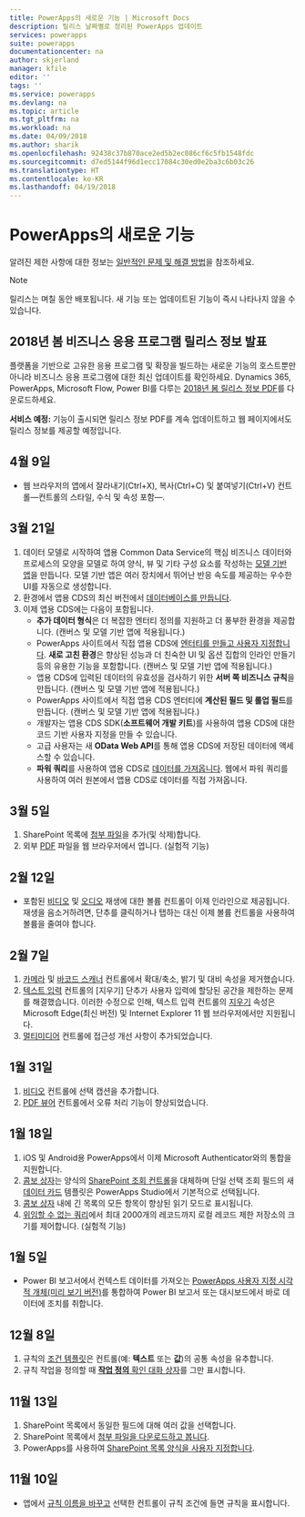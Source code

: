 ```yaml
---
title: PowerApps의 새로운 기능 | Microsoft Docs
description: 릴리스 날짜별로 정리된 PowerApps 업데이트
services: powerapps
suite: powerapps
documentationcenter: na
author: skjerland
manager: kfile
editor: ''
tags: ''
ms.service: powerapps
ms.devlang: na
ms.topic: article
ms.tgt_pltfrm: na
ms.workload: na
ms.date: 04/09/2018
ms.author: sharik
ms.openlocfilehash: 92438c37b870ace2ed5b2ec086cf6c5fb1548fdc
ms.sourcegitcommit: d7ed5144f96d1ecc17084c30ed0e2ba3c6b03c26
ms.translationtype: HT
ms.contentlocale: ko-KR
ms.lasthandoff: 04/19/2018
---
```

# <a name="whats-new-in-powerapps"></a>PowerApps의 새로운 기능
알려진 제한 사항에 대한 정보는 [일반적인 문제 및 해결 방법](common-issues-and-resolutions.md)을 참조하세요.


> [!NOTE]
> 릴리스는 며칠 동안 배포됩니다. 새 기능 또는 업데이트된 기능이 즉시 나타나지 않을 수 있습니다.

## <a name="announcing-the-business-applications-spring-18-release-notes"></a>2018년 봄 비즈니스 응용 프로그램 릴리스 정보 발표

플랫폼을 기반으로 고유한 응용 프로그램 및 확장을 빌드하는 새로운 기능의 호스트뿐만 아니라 비즈니스 응용 프로그램에 대한 최신 업데이트를 확인하세요. Dynamics 365, PowerApps, Microsoft Flow, Power BI를 다루는 [2018년 봄 릴리스 정보 PDF](https://aka.ms/businessappsreleasenotes)를 다운로드하세요.

**서비스 예정:** 기능이 출시되면 릴리스 정보 PDF를 계속 업데이트하고 웹 페이지에서도 릴리스 정보를 제공할 예정입니다.

## <a name="apr-9"></a>4월 9일
* 웹 브라우저의 앱에서 잘라내기(Ctrl+X), 복사(Ctrl+C) 및 붙여넣기(Ctrl+V) 컨트롤&mdash;컨트롤의 스타일, 수식 및 속성 포함&mdash;.

## <a name="mar-21"></a>3월 21일
1. 데이터 모델로 시작하여 앱용 Common Data Service의 핵심 비즈니스 데이터와 프로세스의 모양을 모델로 하여 양식, 뷰 및 기타 구성 요소를 작성하는 [모델 기반 앱](../model-driven-apps/model-driven-app-overview.md)을 만듭니다. 모델 기반 앱은 여러 장치에서 뛰어난 반응 속도를 제공하는 우수한 UI를 자동으로 생성합니다.
2. 환경에서 앱용 CDS의 최신 버전에서 [데이터베이스를 만듭니다](../../administrator/create-database.md).
3. 이제 앱용 CDS에는 다음이 포함됩니다.
    - **추가 데이터 형식**은 더 복잡한 엔터티 정의를 지원하고 더 풍부한 환경을 제공합니다. (캔버스 및 모델 기반 앱에 적용됩니다.)
    - PowerApps 사이트에서 직접 앱용 CDS에 [엔터티를 만들고 사용자 지정합니다](../common-data-service/data-platform-create-entity.md). **새로 고친 환경**은 향상된 성능과 더 친숙한 UI 및 옵션 집합의 인라인 만들기 등의 유용한 기능을 포함합니다. (캔버스 및 모델 기반 앱에 적용됩니다.)
    - 앱용 CDS에 입력된 데이터의 유효성을 검사하기 위한 **서버 쪽 비즈니스 규칙**을 만듭니다. (캔버스 및 모델 기반 앱에 적용됩니다.)
    - PowerApps 사이트에서 직접 앱용 CDS 엔터티에 **계산된 필드 및 롤업 필드**를 만듭니다. (캔버스 및 모델 기반 앱에 적용됩니다.)  
    - 개발자는 앱용 CDS SDK(**소프트웨어 개발 키트**)를 사용하여 앱용 CDS에 대한 코드 기반 사용자 지정을 만들 수 있습니다.
    - 고급 사용자는 새 **OData Web API**를 통해 앱용 CDS에 저장된 데이터에 액세스할 수 있습니다.
    - **파워 쿼리**를 사용하여 앱용 CDS로 [데이터를 가져옵니다](../common-data-service/data-platform-cds-newentity-pq.md). 웹에서 파워 쿼리를 사용하여 여러 원본에서 앱용 CDS로 데이터를 직접 가져옵니다.

## <a name="mar-5"></a>3월 5일
1. SharePoint 목록에 [첨부 파일](controls/control-attachments.md)을 추가(및 삭제)합니다.
2. 외부 [PDF](controls/control-pdf-viewer.md) 파일을 웹 브라우저에서 엽니다. (실험적 기능)

## <a name="feb-12"></a>2월 12일
* 포함된 [비디오](controls/control-audio-video.md) 및 [오디오](controls/control-audio-video.md) 재생에 대한 볼륨 컨트롤이 이제 인라인으로 제공됩니다. 재생을 음소거하려면, 단추를 클릭하거나 탭하는 대신 이제 볼륨 컨트롤을 사용하여 볼륨을 줄여야 합니다.

## <a name="feb-7"></a>2월 7일
1. [카메라](controls/control-camera.md) 및 [바코드 스캐너](controls/control-barcodescanner.md) 컨트롤에서 확대/축소, 밝기 및 대비 속성을 제거했습니다.
2. [텍스트 입력](controls/control-text-input.md) 컨트롤의 [지우기] 단추가 사용자 입력에 할당된 공간을 제한하는 문제를 해결했습니다. 이러한 수정으로 인해, 텍스트 입력 컨트롤의 [지우기](controls/control-text-input.md#additional-properties) 속성은 Microsoft Edge(최신 버전) 및 Internet Explorer 11 웹 브라우저에서만 지원됩니다.
3. [멀티미디어](add-images-pictures-audio-video.md) 컨트롤에 접근성 개선 사항이 추가되었습니다.

## <a name="jan-31"></a>1월 31일
1. [비디오](controls/control-audio-video.md) 컨트롤에 선택 캡션을 추가합니다.
2. [PDF 뷰어](controls/control-pdf-viewer.md) 컨트롤에서 오류 처리 기능이 향상되었습니다.

## <a name="jan-18"></a>1월 18일
1. iOS 및 Android용 PowerApps에서 이제 Microsoft Authenticator와의 통합을 지원합니다.
2. [콤보 상자](controls/control-combo-box.md)는 양식의 [SharePoint 조회 컨트롤](sharepoint-lookup-fields.md)을 대체하며 단일 선택 조회 필드의 새 [데이터 카드](working-with-cards.md) 템플릿은 PowerApps Studio에서 기본적으로 선택됩니다.
3. [콤보 상자](controls/control-combo-box.md) 내에 긴 목록의 모든 항목이 향상된 읽기 모드로 표시됩니다.
4. [위임할 수 없는 쿼리](delegation-overview.md#non-delegable-limits)에서 최대 2000개의 레코드까지 로컬 레코드 제한 저장소의 크기를 제어합니다. (실험적 기능)

## <a name="jan-5"></a>1월 5일
* Power BI 보고서에서 컨텍스트 데이터를 가져오는 [PowerApps 사용자 지정 시각적 개체(미리 보기 버전)](https://powerapps.microsoft.com/blog/powerbi-powerapps-visual/)를 통합하여 Power BI 보고서 또는 대시보드에서 바로 데이터에 조치를 취합니다.

## <a name="dec-8"></a>12월 8일
1. 규칙의 [조건 템플릿](working-with-rules.md)은 컨트롤(예: **텍스트** 또는 **값**)의 공통 속성을 유추합니다.
2. 규칙 작업을 정의할 때 [**작업 정의** 확인 대화 상자](working-with-rules.md)를 그만 표시합니다.

## <a name="nov-13"></a>11월 13일
1. SharePoint 목록에서 동일한 필드에 대해 여러 값을 선택합니다.
2. SharePoint 목록에서 [첨부 파일을 다운로드하고 봅니다](controls/control-attachments.md).
3. PowerApps를 사용하여 [SharePoint 목록 양식을 사용자 지정합니다](customize-list-form.md).

## <a name="nov-10"></a>11월 10일
* 앱에서 [규칙 이름을 바꾸고](working-with-rules.md) 선택한 컨트롤이 규칙 조건에 들면 규칙을 표시합니다.
